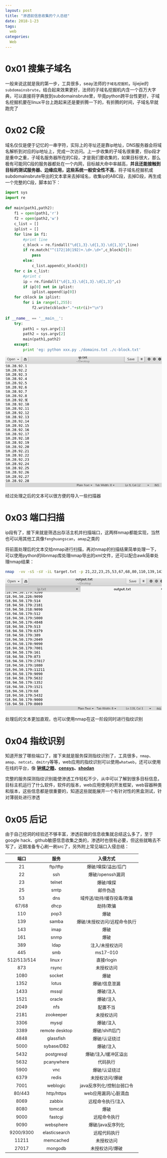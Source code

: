 ```yaml
---
layout: post
title: "渗透前信息收集的个人总结"
date: 2018-1-23
tags:
  web
categories:
  Web
---
```

# 0x01 搜集子域名

一般来说这就是我的第一步，工具很多，seay法师的``子域名挖掘机``，lijiejie的``subdomainsbrute``，结合起来效果更好，法师的子域名挖掘机内含一个百万大字典，可以直接将字典放到subdomainsbrute里，毕竟python跨平台性更好，子域名挖掘机要在linux平台上跑起来还是要折腾一下的，有折腾的时间，子域名早就跑完了

# 0x02 C段

域名仅仅是便于记忆的一串字符，实际上的寻址还是靠ip地址，DNS服务器会将域名解析到对应的ip地址上，完成一次访问。上一步收集的子域名很重要，但ip段才是重中之重，子域名服务器所在的C段，才是我们要收集的，如果目标很大，那么极有可能同C段的服务器都处在一个内网，目标越大命中率越高，**并且还能接触到目标的测试服务器、边缘应用，这些系统一般安全性不高**，将子域名挖掘机或subdomainsbrute导出的文本拿来去掉域名，收集ip的ABC段，去掉D段，再生成一个完整的C段，脚本如下：

```python
import sys
import re

def main(path1,path2):
    f1 = open(path1,'r')
    f2 = open(path2,'w')
    c_list = []
    iplist = []
    for line in f1:
        #print line
        c_block = re.findall("\d{1,3}.\d{1,3}.\d{1,3}",line)
        if re.match("^(172|10|192)+.\d+.\d+",c_block[0]):
            pass
        else:
            c_list.append(c_block[0])
    for c in c_list:
        #print c
        ip = re.findall("\d{1,3}.\d{1,3}.\d{1,3}",c)
        if ip[0] not in iplist:
            iplist.append(ip[0])
    for cblock in iplist:
        for i in range(1,255):
            f2.write(cblock+"."+str(i)+"\n")

if __name__ == '__main__':
    try:
        path1 = sys.argv[1]
        path2 = sys.argv[2]
        main(path1,path2)
    except:
        print 'eg: python xxx.py ./domains.txt ./c-block.txt'

```

![](https://github.com/c1h3ng/c1h3ng.github.io/blob/master/assets/images/cblock.png?raw=true)

经过处理之后的文本可以很方便的导入一些扫描器

# 0x03 端口扫描

ip段有了，接下来就是筛选出存活主机并扫描端口，这两样nmap都能实现，当然也可以用其他工具像``fenghuangscan``，``amap``之类的

将前面处理后的文本交给nmap进行扫描，再对nmap的扫描结果简单处理一下，可以使用python的libnmap库处理nmap导出的xml文件，还可以配合awk简单处理nmap结果：

```bash
nmap  -vv -sS -sV -iL target.txt -p 21,22,23,25,53,67,68,80,110,139,143,161,389,443,445,512,513,514,873,1080,1352,1433,1521,2049,2181,3306,3389,4848,5000,5432,5632,5900,6379,7001,8080,8069,9090,9000,9200,9300,11211,27017 > nmap.txt && awk /Discovered/{'print $6":"$4'} ./nmap.txt | awk -F"/" {'print $1'} > output.txt
```

![](https://github.com/c1h3ng/c1h3ng.github.io/blob/master/assets/images/ip:port.png?raw=true)

处理后的文本更加直观，也可以使用nmap在这一阶段同时进行指纹识别

# 0x04 指纹识别

知道开放了哪些端口了，接下来就是服务探测指纹识别了，工具很多，``nmap``、``amap``、``netcat``、``dmitry``等等，web应用的指纹识别可以使用``whatweb``，还可以使用在线的平台，像 **[钟馗之眼](https://www.zoomeye.org)、[censys](https://censys.io)、[shodan](https://www.shodan.io)**

完整的服务探测指纹识别能使渗透工作轻松不少，从中可以了解到很多目标信息，目标主机运行了什么软件，软件的版本，web应用使用的开发框架，web容器种类和版本，这些信息都是很重要的，知道这些就能展开一个有针对性的黑盒测试，针对薄弱处进行渗透

# 0x05 后记

由于自己挖洞的经验还不够丰富，渗透前做的信息收集就总结这么多了，至于google hack、github敏感信息收集之类的，渗透时也很有必要，但这些就略去不写了，近期准备专心刷一刷src了，另外附上常见端口入侵总结：


| 端口 | 服务 | 入侵方式 |
| :---: | :---: |  :---: |
| 21 | ftp/tftp | 爆破/嗅探/溢出/后门 |
| 22 | ssh | 爆破/openssh漏洞 |
| 23 | telnet | 爆破/嗅探 |
| 25 | smtp | 邮件伪造 |
| 53 | dns | 域传送/劫持/缓存投毒/欺骗 |
| 67/68 | dhcp | 劫持/欺骗 |
| 110 | pop3 | 爆破 |
| 139 | samba | 爆破/未授权访问/远程命令执行 |
| 143 | imap | 爆破 |
| 161 | snmp  | 爆破 |
| 389 | ldap | 注入/未授权访问 |
| 445 | smb | ms17-010 |
| 512/513/514 | linux r | 直接rlogin  |
| 873 | rsync | 未授权访问 |
| 1080 | socket | 爆破 |
| 1352 | lotus | 爆破/信息泄漏 |
| 1433 | mssql | 爆破/注入 |
| 1521 | oracle | 爆破/注入 |
| 2049 | nfs | 配置不当 |
| 2181 | zookeeper | 未授权访问 |
| 3306 | mysql | 爆破/注入 |
| 3389 | remote desktop | 爆破/shift后门 |
| 4848 | glassfish | 爆破/认证绕过 |
| 5000 | sybase/DB2 | 爆破/注入 |
| 5432 | postgresql | 爆破/注入/缓冲区溢出 |
| 5632 | pcanywhere | 代码执行 |
| 5900 | vnc | 爆破/认证绕过 |
| 6379 | redis | 未授权访问/爆破 |
| 7001 | weblogic | java反序列化/控制台弱口令 |
| 80/443 | http/https  | web应用漏洞/心脏滴血 |
| 8069 | zabbix | 远程命令执行/注入 |
| 8080 | tomcat | 爆破 |
| 9000 | fastcgi | 远程命令执行 |
| 9090 | websphere | 爆破/java反序列化 |
| 9200/9300 | elasticsearch | 远程代码执行 |
| 11211 | memcached | 未授权访问 |
| 27017 | mongodb | 未授权访问/爆破 |
